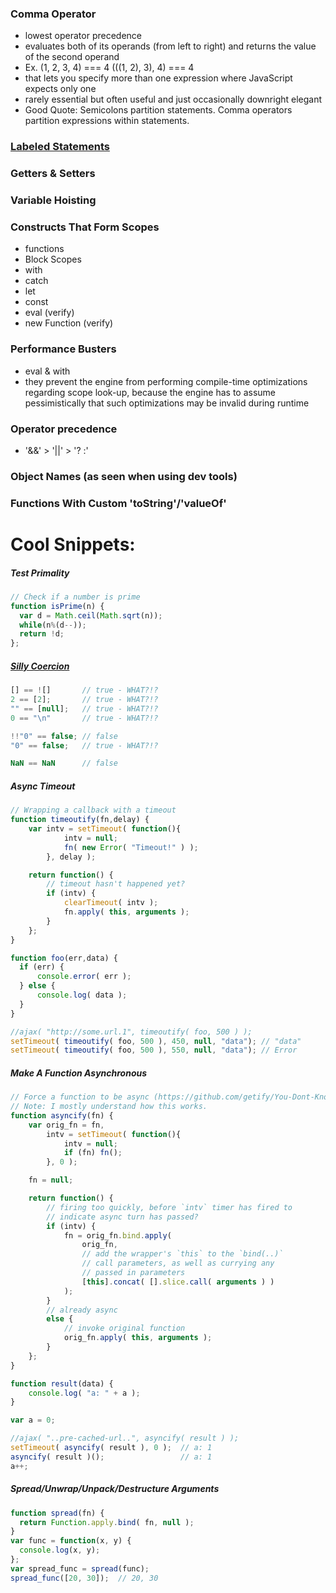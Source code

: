 ### Comma Operator
- lowest operator precedence
- evaluates both of its operands (from left to right) and returns the value of the second operand
- Ex. (1, 2, 3, 4) === 4
      (((1, 2), 3), 4) === 4
- that lets you specify more than one expression where JavaScript expects only one
- rarely essential but often useful and just occasionally downright elegant
- Good Quote: Semicolons partition statements. Comma operators partition expressions within statements.

### [Labeled Statements](https://github.com/getify/You-Dont-Know-JS/blob/master/types%20&%20grammar/ch5.md#contextual-rules)

### Getters & Setters

### Variable Hoisting

### Constructs That Form Scopes
  - functions
  - Block Scopes
  - with
  - catch
  - let
  - const
  - eval (verify)
  - new Function (verify)

### Performance Busters
  - eval & with
  - they prevent the engine from performing compile-time optimizations regarding scope look-up, because the engine has to assume pessimistically that such optimizations may be invalid during runtime

### Operator precedence
  - '&&' > '||' > '? :'

### Object Names (as seen when using dev tools)

### Functions With Custom 'toString'/'valueOf'



# Cool Snippets:
##### Test Primality
```javascript
// Check if a number is prime
function isPrime(n) {
  var d = Math.ceil(Math.sqrt(n));
  while(n%(d--));
  return !d;
};
```

##### [Silly Coercion](https://github.com/getify/You-Dont-Know-JS/blob/master/types%20&%20grammar/ch4.md#false-y-comparisons)
```javascript
[] == ![]       // true - WHAT?!?
2 == [2];       // true - WHAT?!?
"" == [null];   // true - WHAT?!?
0 == "\n"       // true - WHAT?!?

!!"0" == false; // false
"0" == false;   // true - WHAT?!?

NaN == NaN      // false
```

##### Async Timeout
```javascript
// Wrapping a callback with a timeout
function timeoutify(fn,delay) {
    var intv = setTimeout( function(){
            intv = null;
            fn( new Error( "Timeout!" ) );
        }, delay );

    return function() {
        // timeout hasn't happened yet?
        if (intv) {
            clearTimeout( intv );
            fn.apply( this, arguments );
        }
    };
}

function foo(err,data) {
  if (err) {
      console.error( err );
  } else {
      console.log( data );
  }
}

//ajax( "http://some.url.1", timeoutify( foo, 500 ) );
setTimeout( timeoutify( foo, 500 ), 450, null, "data"); // "data"
setTimeout( timeoutify( foo, 500 ), 550, null, "data"); // Error
```

##### Make A Function Asynchronous
```javascript
// Force a function to be async (https://github.com/getify/You-Dont-Know-JS/blob/master/async%20&%20performance/ch2.md)
// Note: I mostly understand how this works.
function asyncify(fn) {
    var orig_fn = fn,
        intv = setTimeout( function(){
            intv = null;
            if (fn) fn();
        }, 0 );

    fn = null;

    return function() {
        // firing too quickly, before `intv` timer has fired to
        // indicate async turn has passed?
        if (intv) {
            fn = orig_fn.bind.apply(
                orig_fn,
                // add the wrapper's `this` to the `bind(..)`
                // call parameters, as well as currying any
                // passed in parameters
                [this].concat( [].slice.call( arguments ) )
            );
        }
        // already async
        else {
            // invoke original function
            orig_fn.apply( this, arguments );
        }
    };
}

function result(data) {
    console.log( "a: " + a );
}

var a = 0;

//ajax( "..pre-cached-url..", asyncify( result ) );
setTimeout( asyncify( result ), 0 );  // a: 1
asyncify( result )();                 // a: 1
a++;
```

##### Spread/Unwrap/Unpack/Destructure Arguments
```javascript
function spread(fn) {
  return Function.apply.bind( fn, null );
}
var func = function(x, y) {
  console.log(x, y);
};
var spread_func = spread(func);
spread_func([20, 30]);  // 20, 30
```
